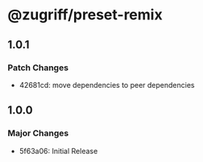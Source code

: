 # @zugriff/preset-remix

## 1.0.1

### Patch Changes

- 42681cd: move dependencies to peer dependencies

## 1.0.0

### Major Changes

- 5f63a06: Initial Release
